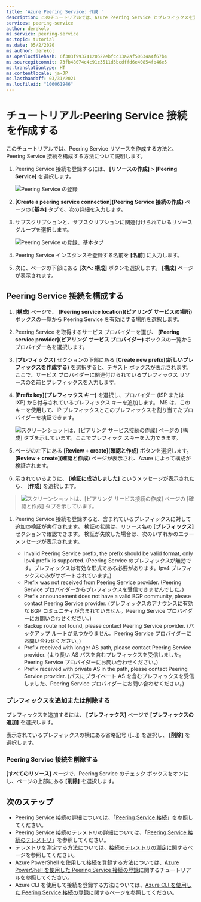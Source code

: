 ```yaml
---
title: 'Azure Peering Service: 作成 '
description: このチュートリアルでは、Azure Peering Service とプレフィックスを登録する方法について説明します。
services: peering-service
author: derekolo
ms.service: peering-service
ms.topic: tutorial
ms.date: 05/2/2020
ms.author: derekol
ms.openlocfilehash: 6f303f99374120522ebfcc13a2af50634a4f67b4
ms.sourcegitcommit: 73fb48074c4c91c3511d5bcdffd6e40854fb46e5
ms.translationtype: HT
ms.contentlocale: ja-JP
ms.lasthandoff: 03/31/2021
ms.locfileid: "106061946"
---
```

# <a name="tutorial-create-a-peering-service-connection"></a>チュートリアル:Peering Service 接続を作成する

このチュートリアルでは、Peering Service リソースを作成する方法と、Peering Service 接続を構成する方法について説明します。 

1. Peering Service 接続を登録するには、 **[リソースの作成]**  > **[Peering Service]** を選択します。

 
    ![Peering Service の登録](./media/peering-service-portal/peering-servicecreate.png)

2. **[Create a peering service connection]\(Peering Service 接続の作成\)** ページの **[基本]** タブで、次の詳細を入力します。
 
3. サブスクリプションと、サブスクリプションに関連付けられているリソース グループを選択します。

    ![Peering Service の登録、基本タブ](./media/peering-service-portal/peering-servicebasics.png)

4. Peering Service インスタンスを登録する名前を **[名前]** に入力します。

5. 次に、ページの下部にある **[次へ: 構成]** ボタンを選択します。 **[構成]** ページが表示されます。
## <a name="configure-the-peering-service-connection"></a>Peering Service 接続を構成する

1. **[構成]** ページで、 **[Peering service location]\(ピアリング サービスの場所\)** ボックスの一覧から Peering Service を有効にする場所を選択します。

1. Peering Service を取得するサービス プロバイダーを選び、 **[Peering service provider]\(ピアリング サービス プロバイダー\)** ボックスの一覧からプロバイダー名を選択します。
 
1. **[プレフィックス]** セクションの下部にある **[Create new prefix]\(新しいプレフィックスを作成する\)** を選択すると、テキスト ボックスが表示されます。 ここで、サービス プロバイダーに関連付けられているプレフィックス リソースの名前とプレフィックスを入力します。

1. **[Prefix key]\(プレフィックス キー\)** を選択し、プロバイダー (ISP または IXP) から付与されているプレフィックス キーを追加します。 MS は、このキーを使用して、IP プレフィックスとこのプレフィックスを割り当てたプロバイダーを検証できます。

    ![スクリーンショットは、[ピアリング サービス接続の作成] ページの [構成] タブを示しています。ここでプレフィック スキーを入力できます。](./media/peering-service-portal/peering-serviceconfiguration.png)

1. ページの左下にある **[Review + create]\(確認と作成\)** ボタンを選択します。 **[Review + create]\(確認と作成\)** ページが表示され、Azure によって構成が検証されます。

 1. 示されているように、 **[検証に成功しました]** というメッセージが表示されたら、 **[作成]** を選択します。

> ![スクリーンショットは、[ピアリング サービス接続の作成] ページの [確認と作成] タブを示しています。](./media/peering-service-portal/peering-service-prefix.png)

1. Peering Service 接続を登録すると、含まれているプレフィックスに対して追加の検証が実行されます。 検証の状態は、リソース名の **[プレフィックス]** セクションで確認できます。 検証が失敗した場合は、次のいずれかのエラー メッセージが表示されます。

   - Invalid Peering Service prefix, the prefix should be valid format, only Ipv4 prefix is supported. (Peering Service のプレフィックスが無効です。プレフィックスは有効な形式である必要があります。Ipv4 プレフィックスのみがサポートされています。)
   - Prefix was not received from Peering Service provider. (Peering Service プロバイダーからプレフィックスを受信できませんでした。)
   - Prefix announcement does not have a valid BGP community, please contact Peering Service provider. (プレフィックスのアナウンスに有効な BGP コミュニティが含まれていません。Peering Service プロバイダーにお問い合わせください。)
   - Backup route not found, please contact Peering Service provider. (バックアップ ルートが見つかりません。Peering Service プロバイダーにお問い合わせください。)
   - Prefix received with longer AS path, please contact Peering Service provider. (より長い AS パスを含むプレフィックスを受信しました。Peering Service プロバイダーにお問い合わせください。)
   - Prefix received with private AS in the path, please contact Peering Service provider. (パスにプライベート AS を含むプレフィックスを受信しました、Peering Service プロバイダーにお問い合わせください。)

### <a name="add-or-remove-a-prefix"></a>プレフィックスを追加または削除する

プレフィックスを追加するには、 **[プレフィックス]** ページで **[プレフィックスの追加]** を選択します。

表示されているプレフィックスの横にある省略記号 ([...]) を選択し、 **[削除]** を選択します。

### <a name="delete-a-peering-service-connection"></a>Peering Service 接続を削除する

**[すべてのリソース]** ページで、Peering Service のチェック ボックスをオンにし、ページの上部にある **[削除]** を選択します。
## <a name="next-steps"></a>次のステップ

- Peering Service 接続の詳細については、「[Peering Service 接続](connection.md)」を参照してください。
- Peering Service 接続のテレメトリの詳細については、「[Peering Service 接続のテレメトリ](connection-telemetry.md)」を参照してください。
- テレメトリを測定する方法については、[接続のテレメトリの測定](measure-connection-telemetry.md)に関するページを参照してください。
- Azure PowerShell を使用して接続を登録する方法については、[Azure PowerShell を使用した Peering Service 接続の登録](powershell.md)に関するチュートリアルを参照してください。
- Azure CLI を使用して接続を登録する方法については、[Azure CLI を使用した Peering Service 接続の登録](cli.md)に関するページを参照してください。